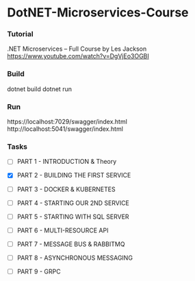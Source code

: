 # DotNET-Microservices-Course

### Tutorial
.NET Microservices – Full Course by Les Jackson
https://www.youtube.com/watch?v=DgVjEo3OGBI

### Build
dotnet build
dotnet run

### Run
https://localhost:7029/swagger/index.html
http://localhost:5041/swagger/index.html

### Tasks
- [ ] PART 1 - INTRODUCTION & Theory
- [x] PART 2 - BUILDING THE FIRST SERVICE
- [ ] PART 3 - DOCKER & KUBERNETES
- [ ] PART 4 - STARTING OUR 2ND SERVICE
- [ ] PART 5 - STARTING WITH SQL SERVER
- [ ] PART 6 - MULTI-RESOURCE API
- [ ] PART 7 - MESSAGE BUS & RABBITMQ
- [ ] PART 8 - ASYNCHRONOUS MESSAGING
- [ ] PART 9 - GRPC

